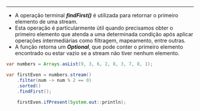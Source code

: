 ___
- A operação terminal ***findFirst()*** é utilizada para retornar o primeiro elemento de uma stream.
- Esta operação é particularmente útil quando precisamos obter o primeiro elemento que atenda a uma determinada condição após aplicar operações intermediárias como filtragem, mapeamento, entre outras.
- A função retorna um ***Optional***, que pode conter o primeiro elemento encontrado ou estar vazio se a stream não tiver nenhum elemento.
```java
var numbers = Arrays.asList(9, 3, 6, 2, 8, 3, 7, 8, 1);

var firstEven = numbers.stream()
	.filter(num -> num % 2 == 0)
	.sorted()
	.findFirst();
	
	firstEven.ifPresent(System.out::println);
```